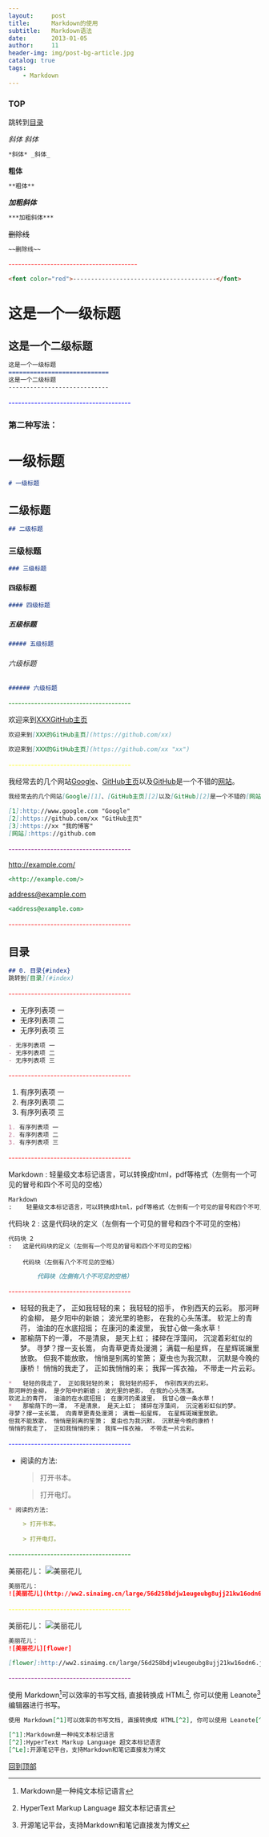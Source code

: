 ```yaml
---
layout:     post
title:      Markdown的使用
subtitle:   Markdown语法
date:       2013-01-05
author:     11
header-img: img/post-bg-article.jpg
catalog: true
tags:
    - Markdown
---
```


### TOP

跳转到[目录](#目录)


*斜体* _斜体_
```markdown
*斜体* _斜体_
```

**粗体**
```markdown
**粗体**
```

***加粗斜体***
```markdown
***加粗斜体***
```

~~删除线~~
```markdown
~~删除线~~
```

<font color="red">----------------------------------------</font>
```markdown
<font color="red">----------------------------------------</font>
```

这是一个一级标题
============================
这是一个二级标题
----------------------------
```markdown
这是一个一级标题
============================
这是一个二级标题
----------------------------
```

<font color="blue">--------------------------------------</font>

### 第二种写法：
# 一级标题
```markdown
# 一级标题
```

## 二级标题
```markdown
## 二级标题
```

### 三级标题
```markdown
### 三级标题
```

#### 四级标题
```markdown
#### 四级标题
```

##### 五级标题
```markdown
##### 五级标题
```

###### 六级标题
```markdown
###### 六级标题
```

<font color="green">--------------------------------------</font>

欢迎来到[XXXGitHub主页](https://github.com/xx)
```markdown
欢迎来到[XXX的GitHub主页](https://github.com/xx)
```

```markdown
欢迎来到[XXX的GitHub主页](https://github.com/xx "xx")
```

<font color="yellow">--------------------------------------</font>

我经常去的几个网站[Google][1]、[GitHub主页][2]以及[GitHub][2]是一个不错的[网站][]。

[1]:http://www.google.com "Google"
[2]:https://github.com/xx "GitHub主页"
[3]:https://xx "我的博客"
[网站]:https://github.com

```markdown
我经常去的几个网站[Google][1]、[GitHub主页][2]以及[GitHub][2]是一个不错的[网站][]。

[1]:http://www.google.com "Google"
[2]:https://github.com/xx "GitHub主页"
[3]:https://xx "我的博客"
[网站]:https://github.com
```

<font color="purple">--------------------------------------</font>

<http://example.com/>

```markdown
<http://example.com/>
```

<address@example.com>

```markdown
<address@example.com>
```

<font color="red">--------------------------------------</font>

## 目录

```markdown
## 0. 目录{#index}
跳转到[目录](#index)
```

<font color="red">--------------------------------------</font>

- 无序列表项 一
- 无序列表项 二
- 无序列表项 三

```markdown
- 无序列表项 一
- 无序列表项 二
- 无序列表项 三
```

<font color="red">--------------------------------------</font>

1. 有序列表项 一
2. 有序列表项 二
3. 有序列表项 三

```markdown
1. 有序列表项 一
2. 有序列表项 二
3. 有序列表项 三
```

<font color="red">--------------------------------------</font>

Markdown
:    轻量级文本标记语言，可以转换成html，pdf等格式（左侧有一个可见的冒号和四个不可见的空格）

```markdown
Markdown
:    轻量级文本标记语言，可以转换成html，pdf等格式（左侧有一个可见的冒号和四个不可见的空格）
```

代码块 2
:   这是代码块的定义（左侧有一个可见的冒号和四个不可见的空格）

```markdown
代码块 2
:   这是代码块的定义（左侧有一个可见的冒号和四个不可见的空格）
```

        代码块（左侧有八个不可见的空格）
        
```markdown
        代码块（左侧有八个不可见的空格）
```

<font color="red">--------------------------------------</font>

*   轻轻的我走了， 正如我轻轻的来； 我轻轻的招手， 作别西天的云彩。
那河畔的金柳， 是夕阳中的新娘； 波光里的艳影， 在我的心头荡漾。 
软泥上的青荇， 油油的在水底招摇； 在康河的柔波里， 我甘心做一条水草！ 
*   那榆荫下的一潭， 不是清泉， 是天上虹； 揉碎在浮藻间， 沉淀着彩虹似的梦。 
寻梦？撑一支长篙， 向青草更青处漫溯； 满载一船星辉， 在星辉斑斓里放歌。 
但我不能放歌， 悄悄是别离的笙箫； 夏虫也为我沉默， 沉默是今晚的康桥！ 
悄悄的我走了， 正如我悄悄的来； 我挥一挥衣袖， 不带走一片云彩。

```markdown
*   轻轻的我走了， 正如我轻轻的来； 我轻轻的招手， 作别西天的云彩。
那河畔的金柳， 是夕阳中的新娘； 波光里的艳影， 在我的心头荡漾。 
软泥上的青荇， 油油的在水底招摇； 在康河的柔波里， 我甘心做一条水草！ 
*   那榆荫下的一潭， 不是清泉， 是天上虹； 揉碎在浮藻间， 沉淀着彩虹似的梦。 
寻梦？撑一支长篙， 向青草更青处漫溯； 满载一船星辉， 在星辉斑斓里放歌。 
但我不能放歌， 悄悄是别离的笙箫； 夏虫也为我沉默， 沉默是今晚的康桥！ 
悄悄的我走了， 正如我悄悄的来； 我挥一挥衣袖， 不带走一片云彩。
```

<font color="blue">--------------------------------------</font>

* 阅读的方法:

    > 打开书本。
    
    > 打开电灯。
    
```markdown
* 阅读的方法:

    > 打开书本。
    
    > 打开电灯。
```

<font color="green">--------------------------------------</font>

美丽花儿： 
![美丽花儿](http://ww2.sinaimg.cn/large/56d258bdjw1eugeubg8ujj21kw16odn6.jpg "美丽花儿")

```markdown
美丽花儿： 
![美丽花儿](http://ww2.sinaimg.cn/large/56d258bdjw1eugeubg8ujj21kw16odn6.jpg "美丽花儿")
```

<font color="yellow">--------------------------------------</font>

美丽花儿：
![美丽花儿][flower]

[flower]:http://ww2.sinaimg.cn/large/56d258bdjw1eugeubg8ujj21kw16odn6.jpg  "美丽花儿"

```markdown
美丽花儿：
![美丽花儿][flower]

[flower]:http://ww2.sinaimg.cn/large/56d258bdjw1eugeubg8ujj21kw16odn6.jpg  "美丽花儿"
```

<font color="purple">--------------------------------------</font>


使用 Markdown[^1]可以效率的书写文档, 直接转换成 HTML[^2], 你可以使用 Leanote[^Le] 编辑器进行书写。

[^1]:Markdown是一种纯文本标记语言
[^2]:HyperText Markup Language 超文本标记语言
[^Le]:开源笔记平台，支持Markdown和笔记直接发为博文

```markdown
使用 Markdown[^1]可以效率的书写文档, 直接转换成 HTML[^2], 你可以使用 Leanote[^Le] 编辑器进行书写。

[^1]:Markdown是一种纯文本标记语言
[^2]:HyperText Markup Language 超文本标记语言
[^Le]:开源笔记平台，支持Markdown和笔记直接发为博文
```


[回到顶部](#TOP)
